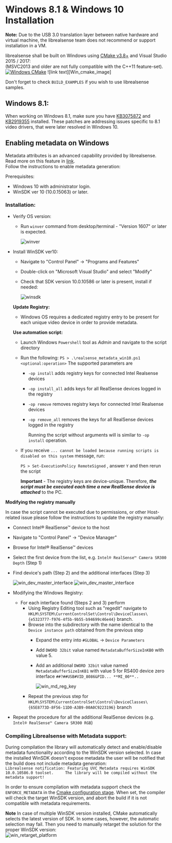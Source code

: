 # Windows 8.1 & Windows 10 Installation

**Note:** Due to the USB 3.0 translation layer between native hardware and virtual machine, the librealsense team does not recommend or support installation in a VM.

librealsense shall be built on Windows using [CMake v3.8+](https://cmake.org/download/) and Visual Studio 2015 / 2017:  
\(MSVC2013 and older are not fully compatible with the C++11 feature-set\).  [![Windows CMake](../.gitbook/assets/windows_cmake.png)](installation_windows.md) !\[link text\]\[Win\_cmake\_image\]

Don't forget to check `BUILD_EXAMPLES` if you wish to use librealsense samples.

## Windows 8.1:

When working on Windows 8.1, make sure you have [KB3075872](https://support.microsoft.com/en-us/kb/3075872) and [KB2919355](https://support.microsoft.com/en-us/kb/2919355) installed. These patches are addressing issues specific to 8.1 video drivers, that were later resolved in Windows 10.

## Enabling metadata on Windows

Metadata attributes is an advanced capability provided by librealsense. Read more on this feature in [link](frame_metadata.md).  
Follow the instructions to enable metadata generation:

Prerequisites:

* Windows 10 with administrator login.
* WinSDK ver 10 \(10.0.15063\) or later.

### Installation:

* Verify OS version:
  * Run `winver` command from desktop/terminal - "Version 1607" or later is expected.  

    ![winver](../.gitbook/assets/winver_win10.png)
* Install WinSDK ver10:

  * Navigate to "Control Panel" -&gt; "Programs and Features"
  * Double-click on "Microsoft Visual Studio" and select "Modify"
  * Check that SDK version 10.0.10586 or later is present, install if needed:

    ![winsdk](../.gitbook/assets/winsdk_10.0.10586.png)

  **Update Registry:**

  * Windows OS requires a dedicated registry entry to be present for each unique video device in order to provide metadata.  

  **Use automation script:**

  * Launch Windows `Powershell` tool as _Admin_ and navigate to the script directory
  * Run the following: `PS > .\realsense_metadata_win10.ps1 <optional:operation>` The supported parameters are
    * `-op install` adds registry keys for connected Intel Realsense devices
    * `-op install_all` adds keys for all RealSense devices logged in the registry
    * `-op remove` removes registry keys for connected Intel Realsense devices
    * `-op remove_all` removes the keys for all RealSense devices logged in the registry

      Running the script without arguments will is similar to `-op install` operation.  
  * If you receive `... cannot be loaded because running scripts is disabled on this system` message, run:

    `PS > Set-ExecutionPolicy RemoteSigned` , answer `Y` and then rerun the script

    **Important** - The registry keys are device-unique. Therefore, _**the script must be executed each time a new RealSense device is attached**_ to the PC.

**Modifying the registry manually**

In case the script cannot be executed due to permissions, or other Host-related issue please follow the instructions to update the registry manually:

* Connect Intel® RealSense™ device to the host
* Navigate to "Control Panel" -&gt; "Device Manager"
* Browse for Intel® RealSense™ devices
* Select the first device from the list, e.g. `Intel® RealSense™ Camera SR300 Depth` \(Step 1\)
* Find device's path \(Step 2\) and the additional interfaces \(Step 3\)

  ![win\_dev\_master\_interface](../.gitbook/assets/win_device_interface.png) ![win\_dev\_master\_interface](../.gitbook/assets/win_device_sibling_interfaces.png)

* Modifying the Windows Registry:
  * For each interface found \(Steps 2 and 3\) perform
    * Using Registry Editing tool such as "regedit" navigate to    `HKLM\SYSTEM\CurrentControlSet\Control\DeviceClasses\{e5323777-f976-4f5b-9b55-b94699c46e44}` branch.
    * Browse into the subdirectory with the name identical to the `Device instance path` obtained from the previous step
      * Expand the entry into `#GLOBAL` -&gt; `Device Parameters`
      * Add `DWORD 32bit` value named `MetadataBufferSizeInKB0` with value 5.
      * Add an additional `DWORD 32bit` value named `MetadataBufferSizeInKB1` with value 5 for RS400 device zero interface `##?##USB#VID_8086&PID... **MI_00**..`

        ![win\_md\_reg\_key](../.gitbook/assets/win_md_reg_key.png)  
    * Repeat the previous step for `HKLM\SYSTEM\CurrentControlSet\Control\DeviceClasses\{65E8773D-8F56-11D0-A3B9-00A0C9223196}` branch
* Repeat the procedure for all the additional RealSense devices \(e.g. `Intel® RealSense™ Camera SR300 RGB`\)

### Compiling Librealsense with Metadata support:

During compilation the library will automatically detect and enable/disable metadata functionality according to the WinSDK version selected. In case the installed WinSDK doesn't expose metadata the user will be notified that the build does not include metadata generation:  
`Librealsense notification: Featuring UVC Metadata requires WinSDK 10.0.10586.0 toolset.    
The library will be compiled without the metadata support!`

In order to ensure compilation with metadata support check the `ENFORCE_METADATA` in the [Cmake configuration stage](installation_windows.md#cmake_snapshot_win). When set, the compiler will check the target WinSDK version, and abort the build if it is not compatible with metadata requirements.

**Note** In case of multiple WinSDK version installed, CMake automatically selects the latest version of SDK. In some cases, however, the automatic selection may fail. Then you need to manually retarget the solution for the proper WinSDK version:  
![win\_retarget\_platform](../.gitbook/assets/win_retarget_platform.png)

